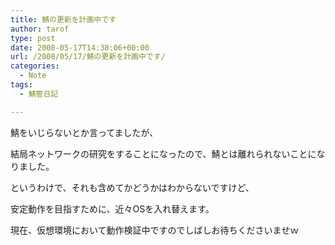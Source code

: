 ```yaml
---
title: 鯖の更新を計画中です
author: tarof
type: post
date: 2008-05-17T14:38:06+00:00
url: /2008/05/17/鯖の更新を計画中です/
categories:
  - Note
tags:
  - 鯖管日記

---
```

鯖をいじらないとか言ってましたが、
  
結局ネットワークの研究をすることになったので、鯖とは離れられないことになりました。

というわけで、それも含めてかどうかはわからないですけど、
  
安定動作を目指すために、近々OSを入れ替えます。

現在、仮想環境において動作検証中ですのでしばしお待ちくださいませｗ